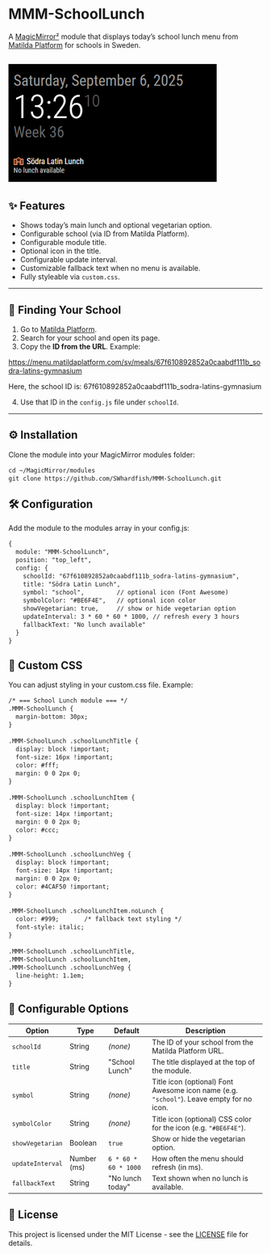 # MMM-SchoolLunch

A [MagicMirror²](https://magicmirror.builders/) module that displays today’s school lunch menu from [Matilda Platform](https://menu.matildaplatform.com/) for schools in Sweden.

![img.png](screenshots/img.png)
---

## ✨ Features
- Shows today’s main lunch and optional vegetarian option.  
- Configurable school (via ID from Matilda Platform).  
- Configurable module title.  
- Optional icon in the title.  
- Configurable update interval.  
- Customizable fallback text when no menu is available.  
- Fully styleable via `custom.css`.

---

## 🔗 Finding Your School
1. Go to [Matilda Platform](https://menu.matildaplatform.com/).  
2. Search for your school and open its page.  
3. Copy the **ID from the URL**. Example:  

https://menu.matildaplatform.com/sv/meals/67f610892852a0caabdf111b_sodra-latins-gymnasium

Here, the school ID is:
67f610892852a0caabdf111b_sodra-latins-gymnasium

4. Use that ID in the `config.js` file under `schoolId`.

---

## ⚙️ Installation
Clone the module into your MagicMirror modules folder:
```
cd ~/MagicMirror/modules
git clone https://github.com/SWhardfish/MMM-SchoolLunch.git
```


## 🛠 Configuration

Add the module to the modules array in your config.js:

```
{
  module: "MMM-SchoolLunch",
  position: "top_left",
  config: {
    schoolId: "67f610892852a0caabdf111b_sodra-latins-gymnasium",
    title: "Södra Latin Lunch",
    symbol: "school",         // optional icon (Font Awesome)
    symbolColor: "#BE6F4E",   // optional icon color
    showVegetarian: true,     // show or hide vegetarian option
    updateInterval: 3 * 60 * 60 * 1000, // refresh every 3 hours
    fallbackText: "No lunch available"
  }
}
```

## 🎨 Custom CSS

You can adjust styling in your custom.css file. Example:

```
/* === School Lunch module === */
.MMM-SchoolLunch {
  margin-bottom: 30px;
}

.MMM-SchoolLunch .schoolLunchTitle {
  display: block !important;
  font-size: 16px !important;
  color: #fff;
  margin: 0 0 2px 0;
}

.MMM-SchoolLunch .schoolLunchItem {
  display: block !important;
  font-size: 14px !important;
  margin: 0 0 2px 0;
  color: #ccc;
}

.MMM-SchoolLunch .schoolLunchVeg {
  display: block !important;
  font-size: 14px !important;
  margin: 0 0 2px 0;
  color: #4CAF50 !important;
}

.MMM-SchoolLunch .schoolLunchItem.noLunch {
  color: #999;       /* fallback text styling */
  font-style: italic;
}

.MMM-SchoolLunch .schoolLunchTitle,
.MMM-SchoolLunch .schoolLunchItem,
.MMM-SchoolLunch .schoolLunchVeg {
  line-height: 1.1em;
}
```

## 🔧 Configurable Options

| Option           | Type        | Default              | Description                                                                              |
| ---------------- | ----------- | -------------------- |------------------------------------------------------------------------------------------|
| `schoolId`       | String      | *(none)*             | The ID of your school from the Matilda Platform URL.                                     |
| `title`          | String      | "School Lunch"       | The title displayed at the top of the module.                                            |
| `symbol`         | String      | *(none)*             | Title icon (optional) Font Awesome icon name (e.g. `"school"`). Leave empty for no icon. |
| `symbolColor`    | String      | *(none)*             | Title icon (optional) CSS color for the icon (e.g. `"#BE6F4E"`).                         |
| `showVegetarian` | Boolean     | `true`               | Show or hide the vegetarian option.                                                      |
| `updateInterval` | Number (ms) | `6 * 60 * 60 * 1000` | How often the menu should refresh (in ms).                                               |
| `fallbackText`   | String      | "No lunch today"     | Text shown when no lunch is available.                                                   |


## 📜 License

This project is licensed under the MIT License - see the [LICENSE](LICENSE.md) file for details.
